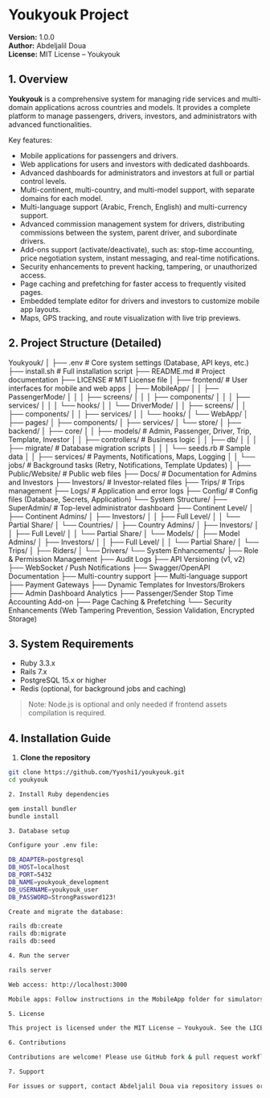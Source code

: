 # Youkyouk Project

**Version:** 1.0.0  
**Author:** Abdeljalil Doua  
**License:** MIT License – Youkyouk  

## 1. Overview

**Youkyouk** is a comprehensive system for managing ride services and multi-domain applications across countries and models. It provides a complete platform to manage passengers, drivers, investors, and administrators with advanced functionalities.  

Key features:

- Mobile applications for passengers and drivers.  
- Web applications for users and investors with dedicated dashboards.  
- Advanced dashboards for administrators and investors at full or partial control levels.  
- Multi-continent, multi-country, and multi-model support, with separate domains for each model.  
- Multi-language support (Arabic, French, English) and multi-currency support.  
- Advanced commission management system for drivers, distributing commissions between the system, parent driver, and subordinate drivers.  
- Add-ons support (activate/deactivate), such as: stop-time accounting, price negotiation system, instant messaging, and real-time notifications.  
- Security enhancements to prevent hacking, tampering, or unauthorized access.  
- Page caching and prefetching for faster access to frequently visited pages.  
- Embedded template editor for drivers and investors to customize mobile app layouts.  
- Maps, GPS tracking, and route visualization with live trip previews.  

## 2. Project Structure (Detailed)

Youkyouk/
│
├── .env                        # Core system settings (Database, API keys, etc.)
├── install.sh                   # Full installation script
├── README.md                    # Project documentation
├── LICENSE                      # MIT License file
│
├── frontend/                    # User interfaces for mobile and web apps
│   ├── MobileApp/
│   │   ├── PassengerMode/
│   │   │   ├── screens/
│   │   │   ├── components/
│   │   │   ├── services/
│   │   │   └── hooks/
│   │   └── DriverMode/
│   │       ├── screens/
│   │       ├── components/
│   │       ├── services/
│   │       └── hooks/
│   └── WebApp/
│       ├── pages/
│       ├── components/
│       ├── services/
│       └── store/
│
├── backend/
│   ├── core/
│   │   ├── models/              # Admin, Passenger, Driver, Trip, Template, Investor
│   │   ├── controllers/         # Business logic
│   │   ├── db/
│   │   │   ├── migrate/         # Database migration scripts
│   │   │   └── seeds.rb         # Sample data
│   │   ├── services/            # Payments, Notifications, Maps, Logging
│   │   └── jobs/                # Background tasks (Retry, Notifications, Template Updates)
│
├── Public/Website/              # Public web files
├── Docs/                        # Documentation for Admins and Investors
├── Investors/                   # Investor-related files
├── Trips/                       # Trips management
├── Logs/                        # Application and error logs
├── Config/                       # Config files (Database, Secrets, Application)
└── System Structure/
    ├── SuperAdmin/              # Top-level administrator dashboard
    ├── Continent Level/
    │   ├── Continent Admins/
    │   ├── Investors/
    │   │   ├── Full Level/
    │   │   └── Partial Share/
    │   └── Countries/
    │       ├── Country Admins/
    │       ├── Investors/
    │       │   ├── Full Level/
    │       │   └── Partial Share/
    │       └── Models/
    │           ├── Model Admins/
    │           ├── Investors/
    │           │   ├── Full Level/
    │           │   └── Partial Share/
    │           └── Trips/
    │               ├── Riders/
    │               └── Drivers/
    └── System Enhancements/
        ├── Role & Permission Management
        ├── Audit Logs
        ├── API Versioning (v1, v2)
        ├── WebSocket / Push Notifications
        ├── Swagger/OpenAPI Documentation
        ├── Multi-country support
        ├── Multi-language support
        ├── Payment Gateways
        ├── Dynamic Templates for Investors/Brokers
        ├── Admin Dashboard Analytics
        ├── Passenger/Sender Stop Time Accounting Add-on
        ├── Page Caching & Prefetching
        └── Security Enhancements (Web Tampering Prevention, Session Validation, Encrypted Storage)


## 3. System Requirements

- Ruby 3.3.x  
- Rails 7.x  
- PostgreSQL 15.x or higher  
- Redis (optional, for background jobs and caching)  

> Note: Node.js is optional and only needed if frontend assets compilation is required.

## 4. Installation Guide

1. **Clone the repository**

```bash
git clone https://github.com/Yyoshi1/youkyouk.git
cd youkyouk

2. Install Ruby dependencies

gem install bundler
bundle install

3. Database setup

Configure your .env file:

DB_ADAPTER=postgresql
DB_HOST=localhost
DB_PORT=5432
DB_NAME=youkyouk_development
DB_USERNAME=youkyouk_user
DB_PASSWORD=StrongPassword123!

Create and migrate the database:

rails db:create
rails db:migrate
rails db:seed

4. Run the server

rails server

Web access: http://localhost:3000

Mobile apps: Follow instructions in the MobileApp folder for simulators or devices.

5. License

This project is licensed under the MIT License – Youkyouk. See the LICENSE file for details.

6. Contributions

Contributions are welcome! Please use GitHub fork & pull request workflow. Ensure all contributions respect the MIT license and credit Youkyouk.

7. Support

For issues or support, contact Abdeljalil Doua via repository issues or the email in the documentation.



      
